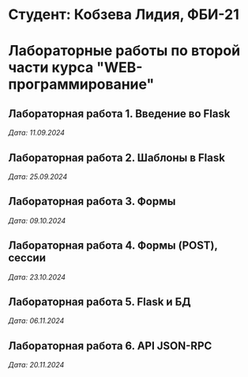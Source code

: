 # Студент: Кобзева Лидия, ФБИ-21

# Лабораторные работы по второй части курса "WEB-программирование"

## Лабораторная работа 1. Введение во Flask

*Дата: 11.09.2024*

## Лабораторная работа 2. Шаблоны в Flask

*Дата: 25.09.2024*

## Лабораторная работа 3. Формы

*Дата: 09.10.2024*

## Лабораторная работа 4. Формы (POST), сессии

*Дата: 23.10.2024*

## Лабораторная работа 5. Flask и БД

*Дата: 06.11.2024*

## Лабораторная работа 6. API JSON-RPC

*Дата: 20.11.2024*